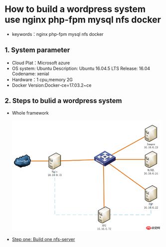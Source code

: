 # How to build a wordpress system use nginx php-fpm mysql nfs docker
* keywords：nginx php-fpm mysql nfs docker


## 1. System parameter

* Cloud Plat：Microsoft azure 
* OS system: Ubuntu Description: Ubuntu 16.04.5 LTS Release: 16.04 Codename: xenial
* Hardware：1 cpu,memory 2G
* Docker Version:Docker-ce=17.03.2~ce

## 2. Steps to bulid a wordpress system

* Whole framework

    ![Whole framework](/images/steps_whole_framework.png)
* [Step one: Build one nfs-server](/content/step1.md)
